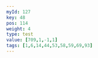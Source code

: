 ```yaml
---
myId: 127
key: 48
pos: 114
weight: 4
type: test
value: [709,1,-1,1]
tags: [1,6,14,44,53,58,59,69,93]
---
```

